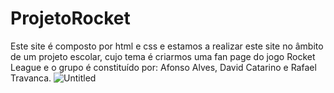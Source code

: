 # ProjetoRocket
Este site é composto por html e css e estamos a realizar este site no âmbito de um projeto escolar, cujo tema é criarmos uma fan page do jogo Rocket League e o grupo é constituído por: Afonso Alves, David Catarino e Rafael Travanca.
![Untitled](https://github.com/DCatarino05/ProjetoRocket/assets/93658234/63e79597-ee43-417f-bc30-ac3f1c6b7e81)
